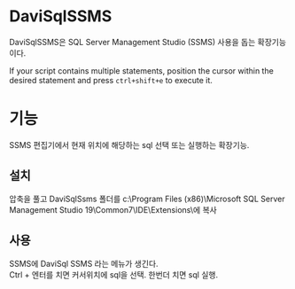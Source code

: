 # DaviSqlSSMS

DaviSqlSSMS은 SQL Server Management Studio (SSMS) 사용을 돕는 확장기능이다.

If your script contains multiple statements, position the cursor within the desired statement and press `ctrl+shift+e` to execute it.

# 기능
SSMS 편집기에서 현재 위치에 해당하는 sql 선택 또는 실행하는 확장기능.


## 설치
압축을 풀고 DaviSqlSsms 폴더를 c:\Program Files (x86)\Microsoft SQL Server Management Studio 19\Common7\IDE\Extensions\에 복사


## 사용
SSMS에 DaviSql SSMS 라는 메뉴가 생긴다.  
Ctrl + 엔터를 치면 커서위치에 sql을 선택. 한번더 치면 sql 실행.
